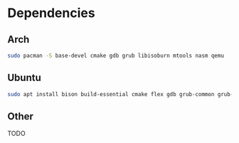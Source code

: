 # Dependencies

## Arch

```bash
sudo pacman -S base-devel cmake gdb grub libisoburn mtools nasm qemu
```
## Ubuntu

```bash
sudo apt install bison build-essential cmake flex gdb grub-common grub-pc-bin libgmp3-dev libmpc-dev libmpfr-dev nasm qemu qemu-kvm texinfo xorriso
```

## Other
TODO